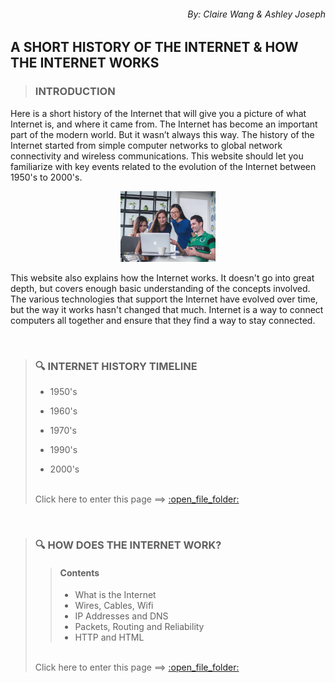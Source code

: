 ###### <p align="right">  By: Claire Wang & Ashley Joseph</p>

## **A SHORT HISTORY OF THE INTERNET & HOW THE INTERNET WORKS** 


> ### **INTRODUCTION**

Here is a short history of the Internet that will give you a  picture of what Internet is, and where it came from. The Internet has become an important part of the modern world. But it wasn’t always this way. The history of the Internet started from simple computer networks to global network connectivity and wireless communications. This website should let you familiarize with key events related to the evolution of the Internet between 1950's to 2000's.

<p align="center">
  <img width="30%" height="30%" src="https://github.com/clairenjit369/IS601_HW02/blob/main/mimi-thian-vdXMSiX-n6M-unsplash.jpg">
</p>

This website also explains how the Internet works. It doesn't go into great depth, but covers enough basic understanding of the concepts involved. The various technologies that support the Internet have evolved over time, but the way it works hasn't changed that much. Internet is a way to connect computers all together and ensure that they find a way to stay connected.

<br>

> ### :mag: **INTERNET HISTORY TIMELINE**
>
>- 1950's
>
>- 1960's
>
>- 1970's
>
>- 1990's
>
>- 2000's
> <br>
> Click here to enter this page ==> <a href="https://github.com/clairenjit369/IS601_HW02_part02.git"> :open_file_folder: </a>
<br>


> ### :mag: **HOW DOES THE INTERNET WORK?**
>
>> #### **Contents**
>>- What is the Internet
>>- Wires, Cables, Wifi 
>>- IP Addresses and DNS 
>>- Packets, Routing and Reliability 
>>- HTTP and HTML 
> <br>
> Click here to enter this page ==> <a href="https://github.com/clairenjit369/IS601_HW02_part03.git"> :open_file_folder: </a>
